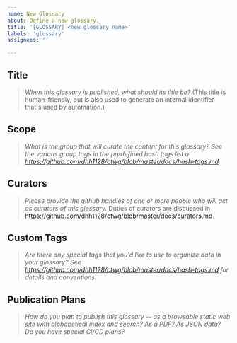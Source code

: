 ```yaml
---
name: New Glossary
about: Define a new glossary.
title: '[GLOSSARY] <new glossary name>'
labels: 'glossary'
assignees: ''

---
```


## Title
>_When this glossary is published, what should its title be?_ (This title is human-friendly, but is also used to generate an internal identifier that's used by automation.)

## Scope
>_What is the group that will curate the content for this glossary? See the various group tags in the predefined hash tags list at https://github.com/dhh1128/ctwg/blob/master/docs/hash-tags.md._

## Curators
>_Please provide the github handles of one or more people who will act as curators of this glossary._ Duties of curators are discussed in https://github.com/dhh1128/ctwg/blob/master/docs/curators.md.

## Custom Tags
>_Are there any special tags that you'd like to use to organize data in your glossary? See https://github.com/dhh1128/ctwg/blob/master/docs/hash-tags.md for details and conventions._

## Publication Plans
>_How do you plan to publish this glossary -- as a browsable static web site with alphabetical index and search? As a PDF? As JSON data? Do you have special CI/CD plans?_
